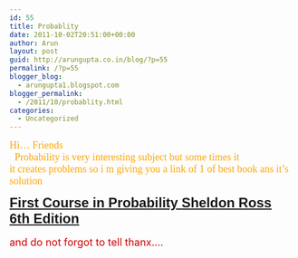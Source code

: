 ```yaml
---
id: 55
title: Probablity
date: 2011-10-02T20:51:00+00:00
author: Arun
layout: post
guid: http://arungupta.co.in/blog/?p=55
permalink: /?p=55
blogger_blog:
  - arungupta1.blogspot.com
blogger_permalink:
  - /2011/10/probablity.html
categories:
  - Uncategorized
---
```

<div dir="ltr" style="text-align: left;" trbidi="on">
  <span style="color: orange; font-family: Georgia, 'Times New Roman', serif; font-size: large;">Hi&#8230; Friends </span><br /><span style="color: orange; font-family: Georgia, 'Times New Roman', serif; font-size: large;">  Probability is very interesting subject but some times it </span><br /><span style="color: orange; font-family: Georgia, 'Times New Roman', serif; font-size: large;">it creates problems so i m giving you a link of 1 of best book ans it&#8217;s solution</span></p> 
  
  <p>
    <span style="background-color: white; font-family: verdana, arial, helvetica, sans-serif; font-size: 11px;"></span>
  </p>
  
  <h1 style="font-family: Arial, Helvetica, sans-serif; font-size: 1.7em; margin-bottom: 0px; margin-top: 0px;">
    <span><span style="color: #cc0000;"><u><a href="https://docs.google.com/leaf?id=0B4RgSD939JVoMmY3NjI4MjgtNzQ2Ny00NjJiLTk4YjMtNDY1ZTg0MDZiMjkw&#038;hl=en_US">First Course in Probability Sheldon Ross 6th Edition</a></u></span></span>
  </h1>
  
  <div>
    <span style="color: #cc0000;"><u><br /></u></span>
  </div>
  
  <div>
    <span style="color: #cc0000; font-size: large;">and do not forgot to tell thanx&#8230;.</span>
  </div>
</div>